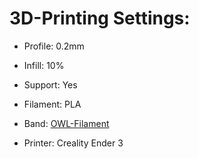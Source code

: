 # 3D-Printing Settings:

* Profile:  0.2mm
* Infill:   10%
* Support:  Yes

* Filament: PLA
* Band:     [OWL-Filament](https://owl-filament.de)
* Printer:  Creality Ender 3
